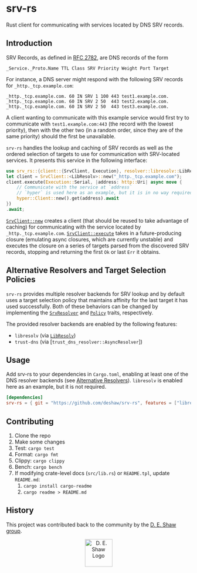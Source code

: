# srv-rs

Rust client for communicating with services located by DNS SRV records.

## Introduction

SRV Records, as defined in [RFC 2782](https://tools.ietf.org/html/rfc2782),
are DNS records of the form

`_Service._Proto.Name TTL Class SRV Priority Weight Port Target`

For instance, a DNS server might respond with the following SRV records for
`_http._tcp.example.com`:

```
_http._tcp.example.com. 60 IN SRV 1 100 443 test1.example.com.
_http._tcp.example.com. 60 IN SRV 2 50  443 test2.example.com.
_http._tcp.example.com. 60 IN SRV 2 50  443 test3.example.com.
```

A client wanting to communicate with this example service would first try to
communicate with `test1.example.com:443` (the record with the lowest
priority), then with the other two (in a random order, since they are of the
same priority) should the first be unavailable.

`srv-rs` handles the lookup and caching of SRV records as well as the ordered
selection of targets to use for communication with SRV-located services.
It presents this service in the following interface:

```rust
use srv_rs::{client::{SrvClient, Execution}, resolver::libresolv::LibResolv};
let client = SrvClient::<LibResolv>::new("_http._tcp.example.com");
client.execute(Execution::Serial, |address: http::Uri| async move {
    // Communicate with the service at `address`
    // `hyper` is used here as an example, but it is in no way required
    hyper::Client::new().get(address).await
})
.await;
```

[`SrvClient::new`] creates a client (that should be reused to take advantage of
caching) for communicating with the service located by `_http._tcp.example.com`.
[`SrvClient::execute`] takes in a future-producing closure (emulating async
closures, which are currently unstable) and executes the closure on a series of
targets parsed from the discovered SRV records, stopping and returning the
first `Ok` or last `Err` it obtains.

## Alternative Resolvers and Target Selection Policies

`srv-rs` provides multiple resolver backends for SRV lookup and by default uses
a target selection policy that maintains affinity for the last target it has
used successfully. Both of these behaviors can be changed by implementing the
[`SrvResolver`] and [`Policy`] traits, respectively.

The provided resolver backends are enabled by the following features:

- `libresolv` (via [`LibResolv`])
- `trust-dns` (via [`trust_dns_resolver::AsyncResolver`])

[`SrvClient::new`]: client::SrvClient::new()
[`SrvClient::execute`]: client::SrvClient::execute()
[`SrvResolver`]: resolver::SrvResolver
[`Policy`]: client::policy::Policy
[`LibResolv`]: resolver::libresolv::LibResolv

## Usage

Add srv-rs to your dependencies in `Cargo.toml`, enabling at least one of
the DNS resolver backends (see [Alternative Resolvers](README.md#alternative-resolvers-and-target-selection-policies)).
`libresolv` is enabled here as an example, but it is not required.

```toml
[dependencies]
srv-rs = { git = "https://github.com/deshaw/srv-rs", features = ["libresolv"] }
```

## Contributing

1. Clone the repo
2. Make some changes
3. Test: `cargo test`
4. Format: `cargo fmt`
5. Clippy: `cargo clippy`
6. Bench: `cargo bench`
7. If modifying crate-level docs (`src/lib.rs`) or `README.tpl`, update `README.md`:
    1. `cargo install cargo-readme`
    2. `cargo readme > README.md`

## History

This project was contributed back to the community by the [D. E. Shaw group](https://www.deshaw.com/).

<p align="center">
    <a href="https://www.deshaw.com">
       <img src="https://www.deshaw.com/assets/logos/black_logo_417x125.png" alt="D. E. Shaw Logo" height="75" >
    </a>
</p>
